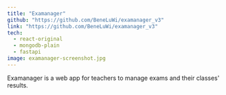 ```yaml
---
title: "Examanager"
github: "https://github.com/BeneLuWi/examanager_v3"
link: "https://github.com/BeneLuWi/examanager_v3"
tech:
  - react-original
  - mongodb-plain
  - fastapi
image: examanager-screenshot.jpg
---
```


Examanager is a web app for teachers to manage exams and their classes' results. 
